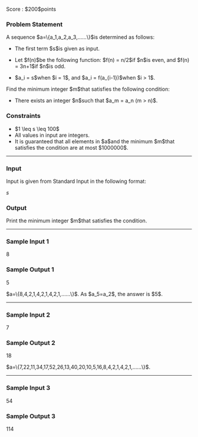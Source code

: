 
<div>

<span>

<span>

<p>
Score : $200$points
</p>

<div>

<section>

### **Problem Statement**

<p>
A sequence $a=\{a_1,a_2,a_3,......\}$is determined as follows:
</p>

<ul>

<li>

<p>
The first term $s$is given as input.
</p>

</li>

<li>

<p>
Let $f(n)$be the following function: $f(n) = n/2$if $n$is even, and $f(n) = 3n+1$if $n$is odd.
</p>

</li>

<li>

<p>
$a_i = s$when $i = 1$, and $a_i = f(a_{i-1})$when $i > 1$.
</p>

</li>

</ul>

<p>
Find the minimum integer $m$that satisfies the following condition:
</p>

<ul>

<li>
There exists an integer $n$such that $a_m = a_n (m > n)$.
</li>

</ul>

</section>

</div>

<div>

<section>

### **Constraints**

<ul>

<li>
$1 \leq s \leq 100$
</li>

<li>
All values in input are integers.
</li>

<li>
It is guaranteed that all elements in $a$and the minimum $m$that satisfies the condition are at most $1000000$.
</li>

</ul>

</section>

</div>

---

<div>

<div>

<section>

### **Input**

<p>
Input is given from Standard Input in the following format:
</p>

<div>

$s$
</div>

</section>

</div>

<div>

<section>

### **Output**

<p>
Print the minimum integer $m$that satisfies the condition.
</p>

</section>

</div>

</div>

---

<div>

<section>

### **Sample Input 1**

<div>

8

</div>

</section>

</div>

<div>

<section>

### **Sample Output 1**

<div>

5

</div>

<p>
$a=\{8,4,2,1,4,2,1,4,2,1,......\}$. As $a_5=a_2$, the answer is $5$.
</p>

</section>

</div>

---

<div>

<section>

### **Sample Input 2**

<div>

7

</div>

</section>

</div>

<div>

<section>

### **Sample Output 2**

<div>

18

</div>

<p>
$a=\{7,22,11,34,17,52,26,13,40,20,10,5,16,8,4,2,1,4,2,1,......\}$.
</p>

</section>

</div>

---

<div>

<section>

### **Sample Input 3**

<div>

54

</div>

</section>

</div>

<div>

<section>

### **Sample Output 3**

<div>

114

</div>

</section>

</div>

</span>

</span>

</div>
